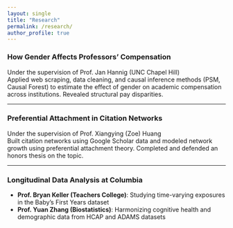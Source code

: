 ```yaml
---
layout: single
title: "Research"
permalink: /research/
author_profile: true
---
```


### How Gender Affects Professors’ Compensation  
Under the supervision of Prof. Jan Hannig (UNC Chapel Hill)  
Applied web scraping, data cleaning, and causal inference methods (PSM, Causal Forest) to estimate the effect of gender on academic compensation across institutions. Revealed structural pay disparities.

---

### Preferential Attachment in Citation Networks  
Under the supervision of Prof. Xiangying (Zoe) Huang  
Built citation networks using Google Scholar data and modeled network growth using preferential attachment theory. Completed and defended an honors thesis on the topic.

---

### Longitudinal Data Analysis at Columbia  
- **Prof. Bryan Keller (Teachers College)**: Studying time-varying exposures in the Baby’s First Years dataset  
- **Prof. Yuan Zhang (Biostatistics)**: Harmonizing cognitive health and demographic data from HCAP and ADAMS datasets
